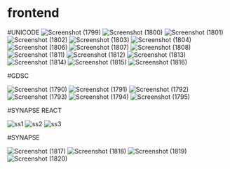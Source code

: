 # frontend

#UNICODE
![Screenshot (1799)](https://github.com/VishwaJarsaniya/frontend/assets/143692465/06a24602-0b7f-4b9c-b22b-6c2f2d5d5ca7)
![Screenshot (1800)](https://github.com/VishwaJarsaniya/frontend/assets/143692465/848e6330-f4d9-470a-aff5-7fb9f0b04802)
![Screenshot (1801)](https://github.com/VishwaJarsaniya/frontend/assets/143692465/bb6db5a7-b601-4d47-b13e-63a3639290d7)
![Screenshot (1802)](https://github.com/VishwaJarsaniya/frontend/assets/143692465/ad188278-8e42-4c8d-b23a-786aba8d958e)
![Screenshot (1803)](https://github.com/VishwaJarsaniya/frontend/assets/143692465/08b59c1d-52af-45b0-bb2d-aabf15541a95)
![Screenshot (1804)](https://github.com/VishwaJarsaniya/frontend/assets/143692465/0f75e13d-efb4-4ca4-9686-6e75f073d382)
![Screenshot (1806)](https://github.com/VishwaJarsaniya/frontend/assets/143692465/e3955d0f-46aa-4529-a0fc-86286d51659f)
![Screenshot (1807)](https://github.com/VishwaJarsaniya/frontend/assets/143692465/f1d70312-a180-4b1a-8a9a-b4546e525f3c)
![Screenshot (1808)](https://github.com/VishwaJarsaniya/frontend/assets/143692465/028a4180-48cb-4238-ab3c-30e55ae318d5)
![Screenshot (1811)](https://github.com/VishwaJarsaniya/frontend/assets/143692465/d8a1e216-8932-4ff7-b957-5d05f50597fd)
![Screenshot (1812)](https://github.com/VishwaJarsaniya/frontend/assets/143692465/ba5deeda-ff11-47ab-a9ea-6f1faf1c264e)
![Screenshot (1813)](https://github.com/VishwaJarsaniya/frontend/assets/143692465/1be6f62a-9271-4b3c-b4c6-b37600ee4ea7)
![Screenshot (1814)](https://github.com/VishwaJarsaniya/frontend/assets/143692465/93ba92e0-2fa7-4ffb-bfe4-7bd893888340)
![Screenshot (1815)](https://github.com/VishwaJarsaniya/frontend/assets/143692465/f438134c-c824-4701-8654-19ea7847e186)
![Screenshot (1816)](https://github.com/VishwaJarsaniya/frontend/assets/143692465/96e03ddc-901d-492f-8f87-cd13a9a188da)


#GDSC

![Screenshot (1790)](https://github.com/VishwaJarsaniya/frontend/assets/143692465/39130bfd-015d-4740-8c67-570a666a0fcc)
![Screenshot (1791)](https://github.com/VishwaJarsaniya/frontend/assets/143692465/adbe6033-3d6c-4f20-80ec-898fa55dfa9e)
![Screenshot (1792)](https://github.com/VishwaJarsaniya/frontend/assets/143692465/5560af2f-b92a-4574-b755-7e50128cbb10)
![Screenshot (1793)](https://github.com/VishwaJarsaniya/frontend/assets/143692465/713766ff-b526-4028-ae24-3e8a66416a98)
![Screenshot (1794)](https://github.com/VishwaJarsaniya/frontend/assets/143692465/ff732f95-a58a-4348-9f6c-75255ea409f8)
![Screenshot (1795)](https://github.com/VishwaJarsaniya/frontend/assets/143692465/988ebd0d-5045-408f-aadf-263cf740a90b)


#SYNAPSE REACT

![ss1](https://github.com/VishwaJarsaniya/frontend/assets/143692465/7ce371bb-84f7-4a5f-9579-f0349a2fc22b)
![ss2](https://github.com/VishwaJarsaniya/frontend/assets/143692465/898fa6c4-f34d-46ed-a9ab-527bb6a18ef3)
![ss3](https://github.com/VishwaJarsaniya/frontend/assets/143692465/f05d23a4-c800-47e5-a691-ae730eeb0c25)


#SYNAPSE

![Screenshot (1817)](https://github.com/VishwaJarsaniya/frontend/assets/143692465/32cf8165-d2f6-40ad-9b18-83ae5eccbeb5)
![Screenshot (1818)](https://github.com/VishwaJarsaniya/frontend/assets/143692465/050e3d84-6a92-49c8-a768-774b30bcdb14)
![Screenshot (1819)](https://github.com/VishwaJarsaniya/frontend/assets/143692465/4c23ecb9-7f44-4ca6-986a-9bda661f594f)
![Screenshot (1820)](https://github.com/VishwaJarsaniya/frontend/assets/143692465/9e723a7b-7b62-453a-9794-54cc5bea4504)




